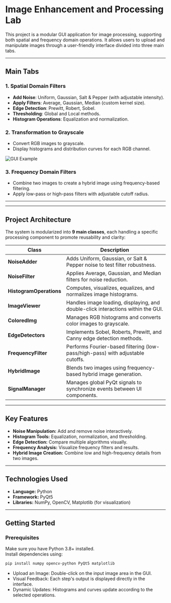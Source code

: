 # Image Enhancement and Processing Lab

This project is a modular GUI application for image processing, supporting both spatial and frequency domain operations. It allows users to upload and manipulate images through a user-friendly interface divided into three main tabs.

---

## Main Tabs

### 1. Spatial Domain Filters
- **Add Noise**: Uniform, Gaussian, Salt & Pepper (with adjustable intensity).
- **Apply Filters**: Average, Gaussian, Median (custom kernel size).
- **Edge Detection**: Prewitt, Robert, Sobel.
- **Thresholding**: Global and Local methods.
- **Histogram Operations**: Equalization and normalization.

### 2. Transformation to Grayscale
- Convert RGB images to grayscale.
- Display histograms and distribution curves for each RGB channel.

 ![GUI Example](project_outputs/RGB_Gray.png)


### 3. Frequency Domain Filters
- Combine two images to create a hybrid image using frequency-based filtering.
- Apply low-pass or high-pass filters with adjustable cutoff radius.

---
---

## Project Architecture

The system is modularized into **9 main classes**, each handling a specific processing component to promote reusability and clarity:

| Class | Description |
|-------|--------------|
| **NoiseAdder** | Adds Uniform, Gaussian, or Salt & Pepper noise to test filter robustness. |
| **NoiseFilter** | Applies Average, Gaussian, and Median filters for noise reduction. |
| **HistogramOperations** | Computes, visualizes, equalizes, and normalizes image histograms. |
| **ImageViewer** | Handles image loading, displaying, and double-click interactions within the GUI. |
| **ColoredImg** | Manages RGB histograms and converts color images to grayscale. |
| **EdgeDetectors** | Implements Sobel, Roberts, Prewitt, and Canny edge detection methods. |
| **FrequencyFilter** | Performs Fourier-based filtering (low-pass/high-pass) with adjustable cutoffs. |
| **HybridImage** | Blends two images using frequency-based hybrid image generation. |
| **SignalManager** | Manages global PyQt signals to synchronize events between UI components. |

---

## Key Features

- **Noise Manipulation:** Add and remove noise interactively.
- **Histogram Tools:** Equalization, normalization, and thresholding.
- **Edge Detection:** Compare multiple algorithms visually.
- **Frequency Analysis:** Visualize frequency filters and results.
- **Hybrid Image Creation:** Combine low and high-frequency details from two images.

---

## Technologies Used
- **Language:** Python  
- **Framework:** PyQt5  
- **Libraries:** NumPy, OpenCV, Matplotlib (for visualization)  

---

## Getting Started

### Prerequisites
Make sure you have Python 3.8+ installed.  
Install dependencies using:

```bash
pip install numpy opencv-python PyQt5 matplotlib
```

- Upload an Image: Double-click on the input image area in the GUI.
- Visual Feedback: Each step's output is displayed directly in the interface.
- Dynamic Updates: Histograms and curves update according to the selected operations.

